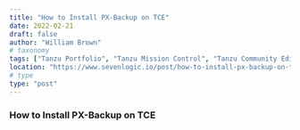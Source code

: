 ```yaml
---
title: "How to Install PX-Backup on TCE"
date: 2022-02-21
draft: false
author: "William Brown"
# taxonomy
tags: ["Tanzu Portfolio", "Tanzu Mission Control", "Tanzu Community Edition"]
location: "https://www.sevenlogic.io/post/how-to-install-px-backup-on-tce"
# type
type: "post"
---
```


### How to Install PX-Backup on TCE  
